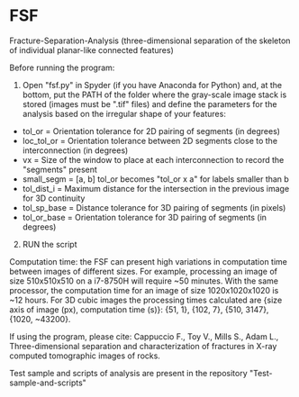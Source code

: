 # FSF
Fracture-Separation-Analysis (three-dimensional separation of the skeleton of individual planar-like connected features)

Before running the program:
1) Open "fsf.py" in Spyder (if you have Anaconda for Python) and, at the bottom, put the PATH of the folder where the gray-scale image stack is stored (images must be ".tif" files) and define the parameters for the analysis based on the irregular shape of your features:
  - tol_or = Orientation tolerance for 2D pairing of segments (in degrees)
  - loc_tol_or = Orientation tolerance between 2D segments close to the interconnection (in degrees)
  - vx = Size of the window to place at each interconnection to record the "segments" present
  - small_segm = [a, b] tol_or becomes "tol_or x a" for labels smaller than b
  - tol_dist_i = Maximum distance for the intersection in the previous image for 3D continuity
  - tol_sp_base = Distance tolerance for 3D pairing of segments (in pixels)
  - tol_or_base = Orientation tolerance for 3D pairing of segments (in degrees)

2) RUN the script

Computation time: the FSF can present high variations in computation time between images of different sizes. For example, processing an image of size 510x510x510 on a i7-8750H will require ~50 minutes. With the same processor, the computation time for an image of size 1020x1020x1020 is ~12 hours. For 3D cubic images the processing times calculated are {size axis of image (px), computation time (s)}: {51, 1}, {102, 7}, {510, 3147}, {1020, ~43200}.

If using the program, please cite: Cappuccio F., Toy V., Mills S., Adam L., Three-dimensional separation and characterization of fractures in X-ray computed tomographic images of rocks.

Test sample and scripts of analysis are present in the repository "Test-sample-and-scripts"
